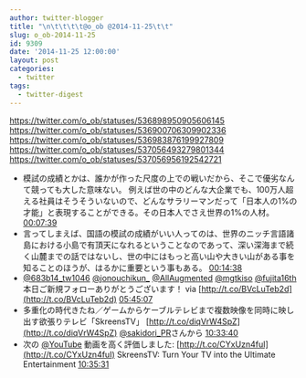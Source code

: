 ```yaml
---
author: twitter-blogger
title: "\n\t\t\t\t@o_ob @2014-11-25\t\t"
slug: o_ob-2014-11-25
id: 9309
date: '2014-11-25 12:00:00'
layout: post
categories:
  - twitter
tags:
  - twitter-digest
---
```


https://twitter.com/o_ob/statuses/536898950905606145 https://twitter.com/o_ob/statuses/536900706309902336 https://twitter.com/o_ob/statuses/536983876199927809 https://twitter.com/o_ob/statuses/537056493279801344 https://twitter.com/o_ob/statuses/537056956192542721  

*   模試の成績とかは、誰かが作った尺度の上での戦いだから、そこで優劣なんて競っても大した意味ない。 例えば世の中のどんな大企業でも、100万人超える社員はそうそういないので、どんなサラリーマンだって「日本人の1%の才能」と表現することができる。その日本人でさえ世界の1%の人材。 [00:07:39](https://twitter.com/o_ob/statuses/536898950905606145)
*   言ってしまえば、国語の模試の成績がいい人ってのは、世界のニッチ言語諸島における小島で有頂天になれるということなのであって、深い深海まで続く山麓までの話ではないし、世の中にはもっと高い山や大きい山がある事を知ることのほうが、はるかに重要という事もある。 [00:14:38](https://twitter.com/o_ob/statuses/536900706309902336)
*   [@683b14_tw1046](https://twitter.com/683b14_tw1046) [@jonouchikun_](https://twitter.com/jonouchikun_) [@AllAugmented](https://twitter.com/AllAugmented) [@mgtkiso](https://twitter.com/mgtkiso) [@fujita16th](https://twitter.com/fujita16th) 本日ご新規フォローありがとうございます！ via [http://t.co/BVcLuTeb2d](http://t.co/BVcLuTeb2d) [05:45:07](https://twitter.com/o_ob/statuses/536983876199927809)
*   多重化の時代きたね／ゲームからケーブルテレビまで複数映像を同時に映し出す欲張りテレビ「SkreensTV」 [http://t.co/diqVrW4SpZ](http://t.co/diqVrW4SpZ) [@sakidori_PR](https://twitter.com/sakidori_PR)さんから [10:33:40](https://twitter.com/o_ob/statuses/537056493279801344)
*   次の [@YouTube](https://twitter.com/YouTube) 動画を高く評価しました: [http://t.co/CYxUzn4fuI](http://t.co/CYxUzn4fuI) SkreensTV: Turn Your TV into the Ultimate Entertainment [10:35:31](https://twitter.com/o_ob/statuses/537056956192542721)